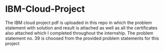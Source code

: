 # IBM-Cloud-Project
The IBM cloud project pdf is uploaded in this repo in which the problem statement with solution and result is attached as well as all the certificates also attached which I completed throughout the internship.
The problem statement no. 39 is choosed from the provided problem statements for this project 
